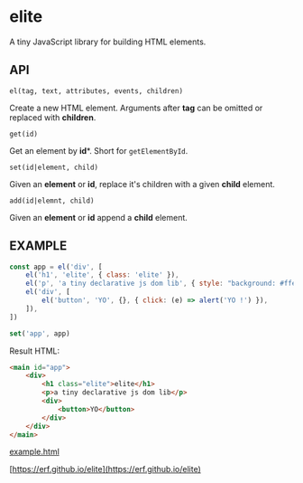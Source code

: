 # elite

A tiny JavaScript library for building HTML elements.

## API

`el(tag, text, attributes, events, children)`

Create a new HTML element. Arguments after **tag** can be omitted or replaced with **children**. 

`get(id)`

Get an element by **id***. Short for `getElementById`.

`set(id|element, child)`

Given an **element** or **id**, replace it's children with a given **child** element. 

`add(id|elemnt, child)`

Given an **element** or **id** append a **child** element.

## EXAMPLE

```Javascript
const app = el('div', [
    el('h1', 'elite', { class: 'elite' }),
    el('p', 'a tiny declarative js dom lib', { style: "background: #ffe088; padding: 8pt;" }),
    el('div', [
        el('button', 'YO', {}, { click: (e) => alert('YO !') }),
    ]),
])

set('app', app)

```

Result HTML:

```HTML
<main id="app">
    <div>
        <h1 class="elite">elite</h1>
        <p>a tiny declarative js dom lib</p>
        <div>
            <button>YO</button>
        </div>
    </div>
</main>
```

[example.html](example.html)

[https://erf.github.io/elite](https://erf.github.io/elite)

